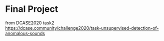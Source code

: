 # Final Project
from DCASE2020 task2 <br/>
https://dcase.community/challenge2020/task-unsupervised-detection-of-anomalous-sounds <br/>

